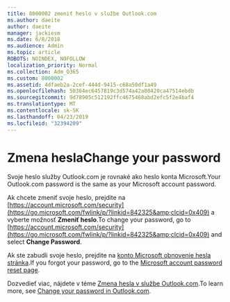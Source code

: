 ```yaml
---
title: 8000002 zmeniť heslo v službe Outlook.com
ms.author: daeite
author: daeite
manager: jackiesm
ms.date: 6/8/2018
ms.audience: Admin
ms.topic: article
ROBOTS: NOINDEX, NOFOLLOW
localization_priority: Normal
ms.collection: Adm_O365
ms.custom: 8000002
ms.assetid: 4dfaeb2a-2cef-444d-9415-c68a50df1a49
ms.openlocfilehash: 50364ec6457819c3d574a42a80420ca47514ebdb
ms.sourcegitcommit: 9d78905c512192ffc4675468abd2efc5f2e4baf4
ms.translationtype: MT
ms.contentlocale: sk-SK
ms.lasthandoff: 04/23/2019
ms.locfileid: "32394209"
---
```

# <a name="change-your-password"></a><span data-ttu-id="ae72d-102">Zmena hesla</span><span class="sxs-lookup"><span data-stu-id="ae72d-102">Change your password</span></span>

<span data-ttu-id="ae72d-103">Svoje heslo služby Outlook.com je rovnaké ako heslo konta Microsoft.</span><span class="sxs-lookup"><span data-stu-id="ae72d-103">Your Outlook.com password is the same as your Microsoft account password.</span></span>
  
<span data-ttu-id="ae72d-104">Ak chcete zmeniť svoje heslo, prejdite na [https://account.microsoft.com/security](https://go.microsoft.com/fwlink/p/?linkid=842325&amp;clcid=0x409) a vyberte možnosť **Zmeniť heslo**.</span><span class="sxs-lookup"><span data-stu-id="ae72d-104">To change your password, go to [https://account.microsoft.com/security](https://go.microsoft.com/fwlink/p/?linkid=842325&amp;clcid=0x409) and select **Change Password**.</span></span> 
  
<span data-ttu-id="ae72d-105">Ak ste zabudli svoje heslo, prejdite na [konto Microsoft obnovenie hesla stránka](https://go.microsoft.com/fwlink/p/?linkid=841909).</span><span class="sxs-lookup"><span data-stu-id="ae72d-105">If you forgot your password, go to the [Microsoft account password reset page](https://go.microsoft.com/fwlink/p/?linkid=841909).</span></span>
  
<span data-ttu-id="ae72d-106">Dozvedieť viac, nájdete v téme [Zmena hesla v službe Outlook.com](https://go.microsoft.com/fwlink/?linkid=873109).</span><span class="sxs-lookup"><span data-stu-id="ae72d-106">To learn more, see [Change your password in Outlook.com](https://go.microsoft.com/fwlink/?linkid=873109).</span></span>
  

